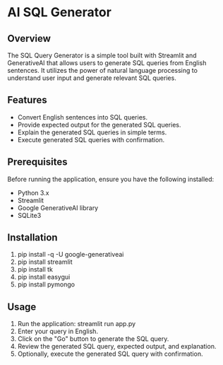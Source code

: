 # AI SQL Generator

## Overview
The SQL Query Generator is a simple tool built with Streamlit and GenerativeAI that allows users to generate SQL queries from English sentences. It utilizes the power of natural language processing to understand user input and generate relevant SQL queries.

## Features
- Convert English sentences into SQL queries.
- Provide expected output for the generated SQL queries.
- Explain the generated SQL queries in simple terms.
- Execute generated SQL queries with confirmation.

## Prerequisites
Before running the application, ensure you have the following installed:
- Python 3.x
- Streamlit
- Google GenerativeAI library
- SQLite3

## Installation 
1. pip install -q -U google-generativeai
2. pip install streamlit
3. pip install tk
4. pip install easygui
5. pip install pymongo


## Usage
1. Run the application:
streamlit run app.py
2. Enter your query in English.
3. Click on the "Go" button to generate the SQL query.
4. Review the generated SQL query, expected output, and explanation.
5. Optionally, execute the generated SQL query with confirmation.


